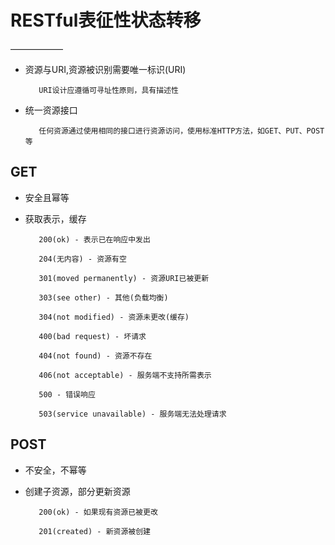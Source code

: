 # RESTful表征性状态转移
——————
* 资源与URI,资源被识别需要唯一标识(URI)

         URI设计应遵循可寻址性原则，具有描述性

* 统一资源接口

         任何资源通过使用相同的接口进行资源访问，使用标准HTTP方法，如GET、PUT、POST等
         
## GET

* 安全且幂等

* 获取表示，缓存

         200(ok) - 表示已在响应中发出
         
         204(无内容) - 资源有空 
         
         301(moved permanently) - 资源URI已被更新
         
         303(see other) - 其他(负载均衡)
         
         304(not modified) - 资源未更改(缓存)
         
         400(bad request) - 坏请求
         
         404(not found) - 资源不存在
         
         406(not acceptable) - 服务端不支持所需表示
         
         500 - 错误响应
         
         503(service unavailable) - 服务端无法处理请求
         
## POST
 
* 不安全，不幂等

* 创建子资源，部分更新资源

         200(ok) - 如果现有资源已被更改
         
         201(created) - 新资源被创建
         
